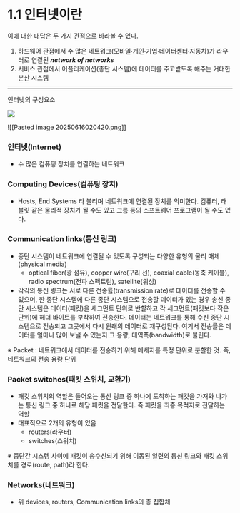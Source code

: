 # 1.1 인터넷이란

이에 대한 대답은 두 가지 관점으로 바라볼 수 있다.

1. 하드웨어 관점에서 수 많은 네트워크(모바일∙개인∙기업∙데이터센터∙자동차)가 라우터로 연결된 ***network of networks***
2. 서비스 관점에서 어플리케이션(종단 시스템)에 데이터를 주고받도록 해주는 거대한 분산 시스템


---
인터넷의 구성요소

![](https://github.com/user-attachments/assets/4d62dd80-df18-4b73-8854-d5b2dd5d80b1)


![[Pasted image 20250616020420.png]]

### 인터넷(Internet)

- 수 많은 컴퓨팅 장치를 연결하는 네트워크

### Computing Devices(컴퓨팅 장치)

- Hosts, End Systems 라 불리며 네트워크에 연결된 장치를 의미한다. 컴퓨터, 태블릿 같은 물리적 장치가 될 수도 있고 크롬 등의 소프트웨어 프로그램이 될 수도 있다.

### Communication links(통신 링크)

- 종단 시스템이 네트워크에 연결될 수 있도록 구성되는 다양한 유형의 물리 매체(physical media)
	- optical fiber(광 섬유), copper wire(구리 선), coaxial cable(동축 케이블), radio spectrum(전파 스펙트럼), satellite(위성)
- 각각의 통신 링크는 서로 다른 전송률(transmission rate)로 데이터를 전송할 수 있으며, 한 종단 시스템에 다른 종단 시스템으로 전송할 데이터가 있는 경우 송신 종단 시스템은 데이터(패킷)을 세그먼트 단위로 반할하고 각 세그먼트(패킷보다 작은 단위)에 헤더 바이트를 부착하여 전송한다. 데이터는 네트워크를 통해 수신 종단 시스템으로 전송되고 그곳에서 다시 원래의 데이터로 재구성된다. 여기서 전송률은 데이터를 얼마나 많이 보낼 수 있는지 그 용량, 대역폭(bandwidth)로 불린다.

※ Packet : 네트워크에서 데이터를 전송하기 위해 메세지를 특정 단위로 분할한 것. 즉, 네트워크의 전송 용량 단위

### Packet switches(패킷 스위치, 교환기)

- 패킷 스위치의 역할은 들어오는 통신 링크 중 하나에 도착하는 패킷을 가져와 나가는 통신 링크 중 하나로 해당 패킷을 전달한다. 즉 패킷을 최종 목적지로 전달하는 역할
- 대표적으로 2개의 유형이 있음
	- routers(라우터)
	- switches(스위치)

※ 종단간 시스템 사이에 패킷이 송수신되기 위해 이동된 일련의 통신 링크와 패킷 스위치를 경로(route, path)라 한다.

### Networks(네트워크)

- 위 devices, routers, Communication links의 총 집합체